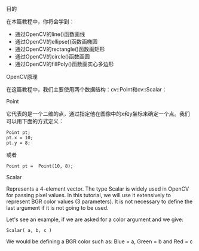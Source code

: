 目的

在本篇教程中，你将会学到：

* 通过OpenCV的line()函数画线
* 通过OpenCV的ellipse()函数画椭圆
* 通过OpenCV的rectangle()函数画矩形
* 通过OpenCV的circle()函数画圆
* 通过OpenCV的fillPoly()函数画实心多边形

OpenCV原理

在这篇教程中，我们主要使用两个数据结构：cv::Point和cv::Scalar：

Point

它代表的是一个二维的点，通过指定他在图像中的x和y坐标来确定一个点。我们可以用下面的方式定义：

```
Point pt;
pt.x = 10;
pt.y = 8;
```

或者

```
Point pt =  Point(10, 8);
```

Scalar

Represents a 4-element vector. The type Scalar is widely used in OpenCV for passing pixel values.
In this tutorial, we will use it extensively to represent BGR color values (3 parameters). It is not necessary to define the last argument if it is not going to be used.

Let's see an example, if we are asked for a color argument and we give:

```
Scalar( a, b, c )
```

We would be defining a BGR color such as: Blue = a, Green = b and Red = c